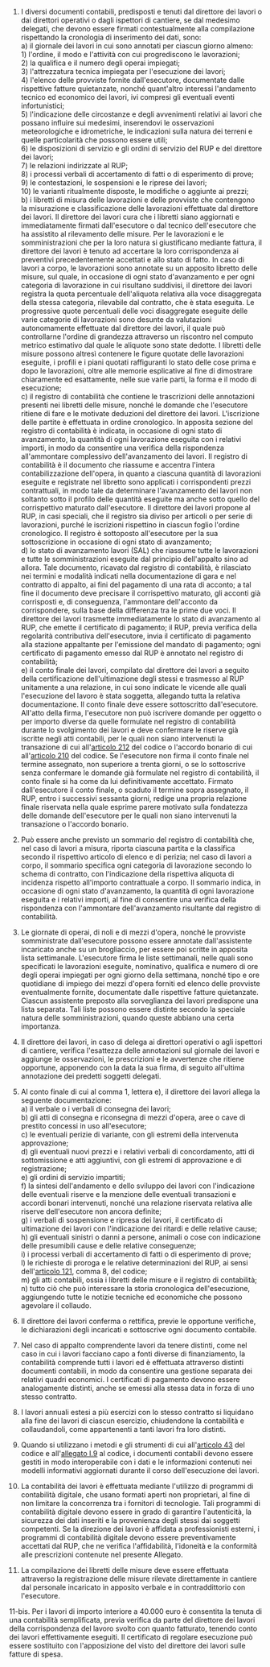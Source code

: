 1. I diversi documenti contabili, predisposti e tenuti dal direttore dei lavori o dai direttori operativi o dagli ispettori di cantiere, se dal medesimo delegati, che devono essere firmati contestualmente alla compilazione rispettando la cronologia di inserimento dei dati, sono:<br>a) il giornale dei lavori in cui sono annotati per ciascun giorno almeno:<br>1) l'ordine, il modo e l'attività con cui progrediscono le lavorazioni;<br>2) la qualifica e il numero degli operai impiegati;<br>3) l'attrezzatura tecnica impiegata per l'esecuzione dei lavori;<br>4) l'elenco delle provviste fornite dall'esecutore, documentate dalle rispettive fatture quietanzate, nonché quant'altro interessi l'andamento tecnico ed economico dei lavori, ivi compresi gli eventuali eventi infortunistici;<br>5) l'indicazione delle circostanze e degli avvenimenti relativi ai lavori che possano influire sui medesimi, inserendovi le osservazioni meteorologiche e idrometriche, le indicazioni sulla natura dei terreni e quelle particolarità che possono essere utili;<br>6) le disposizioni di servizio e gli ordini di servizio del RUP e del direttore dei lavori;<br>7) le relazioni indirizzate al RUP;<br>8) i processi verbali di accertamento di fatti o di esperimento di prove;<br>9) le contestazioni, le sospensioni e le riprese dei lavori;<br>10) le varianti ritualmente disposte, le modifiche o aggiunte ai prezzi;<br>b) i libretti di misura delle lavorazioni e delle provviste che contengono la misurazione e classificazione delle lavorazioni effettuate dal direttore dei lavori. Il direttore dei lavori cura che i libretti siano aggiornati e immediatamente firmati dall'esecutore o dal tecnico dell'esecutore che ha assistito al rilevamento delle misure. Per le lavorazioni e le somministrazioni che per la loro natura si giustificano mediante fattura, il direttore dei lavori è tenuto ad accertare la loro corrispondenza ai preventivi precedentemente accettati e allo stato di fatto. In caso di lavori a corpo, le lavorazioni sono annotate su un apposito libretto delle misure, sul quale, in occasione di ogni stato d'avanzamento e per ogni categoria di lavorazione in cui risultano suddivisi, il direttore dei lavori registra la quota percentuale dell'aliquota relativa alla voce disaggregata della stessa categoria, rilevabile dal contratto, che è stata eseguita. Le progressive quote percentuali delle voci disaggregate eseguite delle varie categorie di lavorazioni sono desunte da valutazioni autonomamente effettuate dal direttore dei lavori, il quale può controllarne l'ordine di grandezza attraverso un riscontro nel computo metrico estimativo dal quale le aliquote sono state dedotte. I libretti delle misure possono altresì contenere le figure quotate delle lavorazioni eseguite, i profili e i piani quotati raffiguranti lo stato delle cose prima e dopo le lavorazioni, oltre alle memorie esplicative al fine di dimostrare chiaramente ed esattamente, nelle sue varie parti, la forma e il modo di esecuzione;<br>c) il registro di contabilità che contiene le trascrizioni delle annotazioni presenti nei libretti delle misure, nonché le domande che l'esecutore ritiene di fare e le motivate deduzioni del direttore dei lavori. L'iscrizione delle partite è effettuata in ordine cronologico. In apposita sezione del registro di contabilità è indicata, in occasione di ogni stato di avanzamento, la quantità di ogni lavorazione eseguita con i relativi importi, in modo da consentire una verifica della rispondenza all'ammontare complessivo dell'avanzamento dei lavori. Il registro di contabilità è il documento che riassume e accentra l'intera contabilizzazione dell'opera, in quanto a ciascuna quantità di lavorazioni eseguite e registrate nel libretto sono applicati i corrispondenti prezzi contrattuali, in modo tale da determinare l'avanzamento dei lavori non soltanto sotto il profilo delle quantità eseguite ma anche sotto quello del corrispettivo maturato dall'esecutore. Il direttore dei lavori propone al RUP, in casi speciali, che il registro sia diviso per articoli o per serie di lavorazioni, purché le iscrizioni rispettino in ciascun foglio l'ordine cronologico. Il registro è sottoposto all'esecutore per la sua sottoscrizione in occasione di ogni stato di avanzamento;<br>d) lo stato di avanzamento lavori (SAL) che riassume tutte le lavorazioni e tutte le somministrazioni eseguite dal principio dell'appalto sino ad allora. Tale documento, ricavato dal registro di contabilità, è rilasciato nei termini e modalità indicati nella documentazione di gara e nel contratto di appalto, ai fini del pagamento di una rata di acconto; a tal fine il documento deve precisare il corrispettivo maturato, gli acconti già corrisposti e, di conseguenza, l'ammontare dell'acconto da corrispondere, sulla base della differenza tra le prime due voci. Il direttore dei lavori trasmette immediatamente lo stato di avanzamento al RUP, che emette il certificato di pagamento; il RUP, previa verifica della regolarità contributiva dell'esecutore, invia il certificato di pagamento alla stazione appaltante per l'emissione del mandato di pagamento; ogni certificato di pagamento emesso dal RUP è annotato nel registro di contabilità;<br>e) il conto finale dei lavori, compilato dal direttore dei lavori a seguito della certificazione dell'ultimazione degli stessi e trasmesso al RUP unitamente a una relazione, in cui sono indicate le vicende alle quali l'esecuzione del lavoro è stata soggetta, allegando tutta la relativa documentazione. Il conto finale deve essere sottoscritto dall'esecutore. All'atto della firma, l'esecutore non può iscrivere domande per oggetto o per importo diverse da quelle formulate nel registro di contabilità durante lo svolgimento dei lavori e deve confermare le riserve già iscritte negli atti contabili, per le quali non siano intervenuti la transazione di cui all'[articolo 212](/index.html?article=articolo-212&version=1) del codice o l'accordo bonario di cui all'[articolo 210](/index.html?article=articolo-210&version=1) del codice. Se l'esecutore non firma il conto finale nel termine assegnato, non superiore a trenta giorni, o se lo sottoscrive senza confermare le domande già formulate nel registro di contabilità, il conto finale si ha come da lui definitivamente accettato. Firmato dall'esecutore il conto finale, o scaduto il termine sopra assegnato, il RUP, entro i successivi sessanta giorni, redige una propria relazione finale riservata nella quale esprime parere motivato sulla fondatezza delle domande dell'esecutore per le quali non siano intervenuti la transazione o l'accordo bonario.

2. Può essere anche previsto un sommario del registro di contabilità che, nel caso di lavori a misura, riporta ciascuna partita e la classifica secondo il rispettivo articolo di elenco e di perizia; nel caso di lavori a corpo, il sommario specifica ogni categoria di lavorazione secondo lo schema di contratto, con l'indicazione della rispettiva aliquota di incidenza rispetto all'importo contrattuale a corpo. Il sommario indica, in occasione di ogni stato d'avanzamento, la quantità di ogni lavorazione eseguita e i relativi importi, al fine di consentire una verifica della rispondenza con l'ammontare dell'avanzamento risultante dal registro di contabilità.

3. Le giornate di operai, di noli e di mezzi d'opera, nonché le provviste somministrate dall'esecutore possono essere annotate dall'assistente incaricato anche su un brogliaccio, per essere poi scritte in apposita lista settimanale. L'esecutore firma le liste settimanali, nelle quali sono specificati le lavorazioni eseguite, nominativo, qualifica e numero di ore degli operai impiegati per ogni giorno della settimana, nonché tipo e ore quotidiane di impiego dei mezzi d'opera forniti ed elenco delle provviste eventualmente fornite, documentate dalle rispettive fatture quietanzate. Ciascun assistente preposto alla sorveglianza dei lavori predispone una lista separata. Tali liste possono essere distinte secondo la speciale natura delle somministrazioni, quando queste abbiano una certa importanza.

4. Il direttore dei lavori, in caso di delega ai direttori operativi o agli ispettori di cantiere, verifica l'esattezza delle annotazioni sul giornale dei lavori e aggiunge le osservazioni, le prescrizioni e le avvertenze che ritiene opportune, apponendo con la data la sua firma, di seguito all'ultima annotazione dei predetti soggetti delegati.

5. Al conto finale di cui al comma 1, lettera e), il direttore dei lavori allega la seguente documentazione:<br>a) il verbale o i verbali di consegna dei lavori;<br>b) gli atti di consegna e riconsegna di mezzi d'opera, aree o cave di prestito concessi in uso all'esecutore;<br>c) le eventuali perizie di variante, con gli estremi della intervenuta approvazione;<br>d) gli eventuali nuovi prezzi e i relativi verbali di concordamento, atti di sottomissione e atti aggiuntivi, con gli estremi di approvazione e di registrazione;<br>e) gli ordini di servizio impartiti;<br>f) la sintesi dell'andamento e dello sviluppo dei lavori con l'indicazione delle eventuali riserve e la menzione delle eventuali transazioni e accordi bonari intervenuti, nonché una relazione riservata relativa alle riserve dell'esecutore non ancora definite;<br>g) i verbali di sospensione e ripresa dei lavori, il certificato di ultimazione dei lavori con l'indicazione dei ritardi e delle relative cause;<br>h) gli eventuali sinistri o danni a persone, animali o cose con indicazione delle presumibili cause e delle relative conseguenze;<br>i) i processi verbali di accertamento di fatti o di esperimento di prove;<br>l) le richieste di proroga e le relative determinazioni del RUP, ai sensi dell'[articolo 121](/index.html?article=articolo-121&version=1), comma 8, del codice;<br>m) gli atti contabili, ossia i libretti delle misure e il registro di contabilità;<br>n) tutto ciò che può interessare la storia cronologica dell'esecuzione, aggiungendo tutte le notizie tecniche ed economiche che possono agevolare il collaudo.

6. Il direttore dei lavori conferma o rettifica, previe le opportune verifiche, le dichiarazioni degli incaricati e sottoscrive ogni documento contabile.

7. Nel caso di appalto comprendente lavori da tenere distinti, come nel caso in cui i lavori facciano capo a fonti diverse di finanziamento, la contabilità comprende tutti i lavori ed è effettuata attraverso distinti documenti contabili, in modo da consentire una gestione separata dei relativi quadri economici. I certificati di pagamento devono essere analogamente distinti, anche se emessi alla stessa data in forza di uno stesso contratto.

8. I lavori annuali estesi a più esercizi con lo stesso contratto si liquidano alla fine dei lavori di ciascun esercizio, chiudendone la contabilità e collaudandoli, come appartenenti a tanti lavori fra loro distinti.

9. Quando si utilizzano i metodi e gli strumenti di cui all'[articolo 43](/index.html?article=articolo-43&version=2) del codice e all'[allegato I.9](/index.html?section=attachment-1-9&version=2) al codice, i documenti contabili devono essere gestiti in modo interoperabile con i dati e le informazioni contenuti nei modelli informativi aggiornati durante il corso dell'esecuzione dei lavori.

10. La contabilità dei lavori è effettuata mediante l'utilizzo di programmi di contabilità digitale, che usano formati aperti non proprietari, al fine di non limitare la concorrenza tra i fornitori di tecnologie. Tali programmi di contabilità digitale devono essere in grado di garantire l'autenticità, la sicurezza dei dati inseriti e la provenienza degli stessi dai soggetti competenti. Se la direzione dei lavori è affidata a professionisti esterni, i programmi di contabilità digitale devono essere preventivamente accettati dal RUP, che ne verifica l'affidabilità, l'idoneità e la conformità alle prescrizioni contenute nel presente Allegato.

11. La compilazione dei libretti delle misure deve essere effettuata attraverso la registrazione delle misure rilevate direttamente in cantiere dal personale incaricato in apposito verbale e in contraddittorio con l'esecutore.

11-bis. Per i lavori di importo interiore a 40.000 euro è consentita la tenuta di una contabilità semplificata, previa verifica da parte del direttore dei lavori della corrispondenza del lavoro svolto con quanto fatturato, tenendo conto dei lavori effettivamente eseguiti. Il certificato di regolare esecuzione può essere sostituito con l'apposizione del visto del direttore dei lavori sulle fatture di spesa.